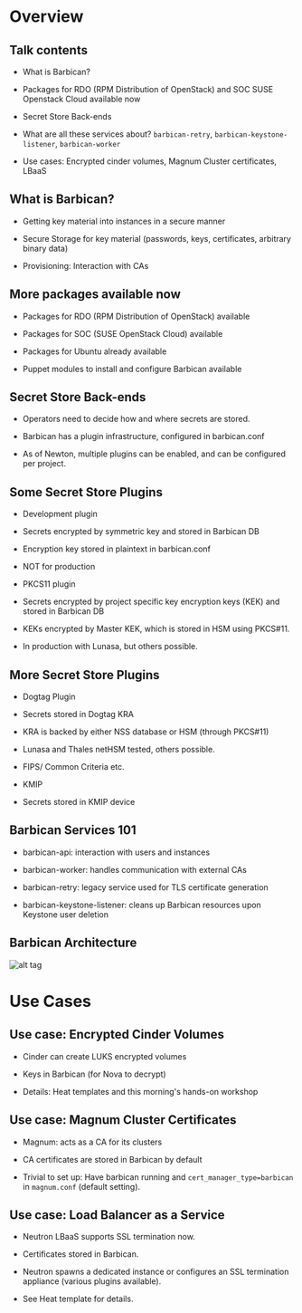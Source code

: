 # Overview

## Talk contents

* What is Barbican?

* Packages for RDO (RPM Distribution of OpenStack) and SOC SUSE Openstack Cloud available now

* Secret Store Back-ends

* What are all these services about? `barbican-retry`, `barbican-keystone-listener`, `barbican-worker`

* Use cases: Encrypted cinder volumes, Magnum Cluster certificates, LBaaS

## What is Barbican?

* Getting key material into instances in a secure manner

* Secure Storage for key material (passwords, keys, certificates, arbitrary binary data)

* Provisioning: Interaction with CAs

<!--
Barbican has three main tasks: distributing and storing key material,
and interaction with CAs.

OpenStack instances need various secrets, such as SSL keys, passwords to
authenticate against databases or APIs outside an instance or encryption
keys to access storage volumes. Barbican can get these into an instance
in a secure, auditable manner.

Since instances may be short-lived, it also provides secure, long-term
storage for such secrets. If an instance is rebuilt - as can happen in a
cloud based setup - its secrets can be retrieved from Barbican's secret
storage using a Keystone token.

Last but not least, instances can use Barbican to access certificate
authorities supported by Barbican plugins to submit certificate sign
requests to these CAs through a uniform API.

-->

## More packages available now

* Packages for RDO (RPM Distribution of OpenStack) available

* Packages for SOC (SUSE OpenStack Cloud) available

* Packages for Ubuntu already available

* Puppet modules to install and configure Barbican available

<!--

Puppet modules https://github.com/openstack/puppet-barbican have been
tested against RDO and are currently running in puppet integration tests.
A Crowbar Barclamp (Chef cookbook along with Crowbar Web UI integration) has
been developed and tested for SUSE OpenStack Cloud 7:

https://github.com/crowbar/crowbar-openstack/tree/master/chef/cookbooks/barbican

-->

## Secret Store Back-ends

* Operators need to decide how and where secrets are stored.

* Barbican has a plugin infrastructure, configured in barbican.conf

* As of Newton, multiple plugins can be enabled, and can be configured per project.

<!--

Configuring multiple plugins is useful when you need to provide different levels
of security. Secrets used by a development or test project could use the basic
development plugin, while some secrets may require a FIPS common criteria
certified storage mechanism using an HSM

-->

## Some Secret Store Plugins

* Development plugin
 * Secrets encrypted by symmetric key and stored in Barbican DB
 * Encryption key stored in plaintext in barbican.conf
 * NOT for production

* PKCS11 plugin
 * Secrets encrypted by project specific key encryption keys (KEK) and stored in Barbican DB
 * KEKs encrypted by Master KEK, which is stored in HSM using PKCS#11.
 * In production with Lunasa, but others possible.

## More Secret Store Plugins

* Dogtag Plugin
 * Secrets stored in Dogtag KRA
 * KRA is backed by either NSS database or HSM (through PKCS#11)
 * Lunasa and Thales netHSM tested, others possible.
 * FIPS/ Common Criteria etc.

* KMIP

 * Secrets stored in KMIP device

## Barbican Services 101

* barbican-api: interaction with users and instances

* barbican-worker: handles communication with external
  CAs

* barbican-retry: legacy service used for TLS certificate generation

* barbican-keystone-listener: cleans up Barbican resources upon
  Keystone user deletion

<!--

barbican-api is Barbican's main point of contact for the outside world.
Users use it to create secrets, secret containers and
certificates. Instances use it to retrieve their secrets and submit
their certificate sign requests. A note on operations: this should be
run using some sort of WSGI enabled web server. If you install a
package, this won't be a problem SUSE and Ubuntu provide Apache
configuration for running barbican-api using mod_wsgi, while RDO
provides configuration for running it in the gunicorn web server.
The Barbican puppet modules set up Barbican by default over Apache using
mod_wsgi.

barbican-worker is a RabbitMQ driven service that handles communicating
with external CAs for certificate signing requests. It's possible to
have an arbitrary number of workers Synchronization between workers
happens by the consumption of RabbitMQ messages being atomic.

barbican-retry is only used to support TLS certificate generation. It is
scheduled to be removed at some point now. As a rule, you won't need the
retry process for asymmetric and symmetric key generation

barbican-keystone-listener is a cleanup tool that eavesdrops on
Keystone's RabbitMQ queues and cleans up Barbican resources when
projects/users get deleted.
-->

## Barbican Architecture
![alt tag](http://docs.openstack.org/developer/barbican/_images/barbican-overall-architecture.gif)

# Use Cases

## Use case: Encrypted Cinder Volumes

* Cinder can create LUKS encrypted volumes

* Keys in Barbican (for Nova to decrypt)

* Details: Heat templates and this morning's hands-on workshop

<!--

With the help of Barbican, Cinder can create LUKS encrypted volumes. For this
to work, Cinder will store the encryption key in a Barbican, where Nova can
later retrieve it upon attaching the volume to an instance. Nova will then
create a decrypted device mapper block device on the compute node the target
compute node resides on and attach it to the instance.

You may already have tried your hand at encrypted volumes in this morning's
"Secure Your Cinder" workshop. If you missed the workshop, don't worry. The
slides for this talk are publicly available (We'll provide a link at the end)
and we prepared a Heat template and instructions for creating encrypted Cinder
volumes. For the Heat template to work you may need to adjust some
configuration and you will have to apply a patch. See the READMEs in the
heat-templates/ directory and below for details.

-->

## Use case: Magnum Cluster Certificates

* Magnum: acts as a CA for its clusters

* CA certificates are stored in Barbican by default

* Trivial to set up: Have barbican running and `cert_manager_type=barbican` in
  `magnum.conf` (default setting).

<!--

This one is a bit more mundane. When Magnum creates a cluster of multiple
instances and the container orchestration engine riding herd on these instances
(such as Kubernetes) is using SSL, all instances need SSL certificates signed
by a CA. Magnum generates such a CA for each cluster and stores its keys in
Barbican. The instances then use the Magnum API to retrieve the CA's
certificate and submit CSRs for their own certificates to Magnum.

This is trivial to set up so we haven't provided a heat template. All you need
is make sure your OpenStack cloud is running Barbican when you roll out Magnum
and ensure the cert_manager setting in magnum.conf is at its default of
"barbican".

-->

## Use case: Load Balancer as a Service

* Neutron LBaaS supports SSL termination now.

* Certificates stored in Barbican.

* Neutron spawns a dedicated instance or configures an SSL termination
  appliance (various plugins available).

* See Heat template for details.

<!--

Finally, we've got another non-trivial use case: SSL termination on Neutron's
Load Balancer as a Service. This requires the neutron_lbaas plugin in Neutron
to be enabled.

Conceptually it's fairly simple: Neutron's got tons of backend drivers for Load
Balancer as a Service. A fair amount of these (not least Neutron's own haproxy
driver) support SSL. neutron_lbaas takes care of storing these certificates for
deferred operations that may happen well after load balancer creation (for
instance in a failover scenario) and passes them into its drivers as required.
For storing the secrets it uses a Barbican secret container.

There's no workshop for this one, but we created another Heat template for
building a SSL enabled Neutron load balancer. You'll find this template in the
talk's repository as well. Again, you'll need to configure some things for this
to work. See our READMEs and the comments in the Heat templates for details.

-->
